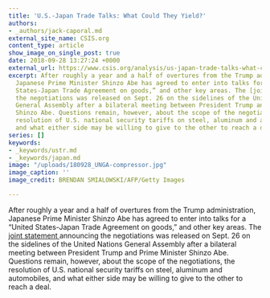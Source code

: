```yaml
---
title: 'U.S.-Japan Trade Talks: What Could They Yield?'
authors:
- _authors/jack-caporal.md
external_site_name: CSIS.org
content_type: article
show_image_on_single_post: true
date: 2018-09-28 13:27:24 +0000
external_url: https://www.csis.org/analysis/us-japan-trade-talks-what-could-they-yield
excerpt: After roughly a year and a half of overtures from the Trump administration,
  Japanese Prime Minister Shinzo Abe has agreed to enter into talks for a “United
  States-Japan Trade Agreement on goods,” and other key areas. The [joint statement ](https://www.whitehouse.gov/briefings-statements/joint-statement-united-states-japan/)announcing
  the negotiations was released on Sept. 26 on the sidelines of the United Nations
  General Assembly after a bilateral meeting between President Trump and Prime Minister
  Shinzo Abe. Questions remain, however, about the scope of the negotiations, the
  resolution of U.S. national security tariffs on steel, aluminum and automobiles,
  and what either side may be willing to give to the other to reach a deal.
series: []
keywords:
- _keywords/ustr.md
- _keywords/japan.md
image: "/uploads/180928_UNGA-compressor.jpg"
image_caption: ''
image_credit: BRENDAN SMIALOWSKI/AFP/Getty Images

---
```

After roughly a year and a half of overtures from the Trump administration, Japanese Prime Minister Shinzo Abe has agreed to enter into talks for a “United States-Japan Trade Agreement on goods,” and other key areas. The [joint statement ](https://www.whitehouse.gov/briefings-statements/joint-statement-united-states-japan/)announcing the negotiations was released on Sept. 26 on the sidelines of the United Nations General Assembly after a bilateral meeting between President Trump and Prime Minister Shinzo Abe. Questions remain, however, about the scope of the negotiations, the resolution of U.S. national security tariffs on steel, aluminum and automobiles, and what either side may be willing to give to the other to reach a deal.